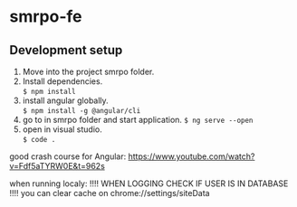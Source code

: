 # smrpo-fe

## Development setup
1. Move into the project smrpo folder.
2. Install dependencies.  
`$ npm install`
3. install angular globally.  
`$ npm install -g @angular/cli`  
4. go to in smrpo folder and start application.
`$ ng serve --open`  
5. open in visual studio.  
`$ code .`  


good crash course for Angular: https://www.youtube.com/watch?v=Fdf5aTYRW0E&t=962s

when running localy:
!!!! WHEN LOGGING CHECK IF USER IS  IN DATABASE !!!!
you can clear cache on chrome://settings/siteData